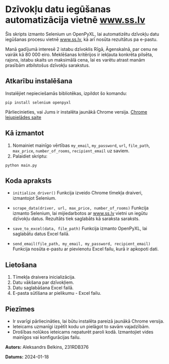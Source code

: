 # Dzīvokļu datu iegūšanas automatizācija vietnē www.ss.lv
Šis skripts izmanto Selenium un OpenPyXL, lai automatizētu dzīvokļu datu iegūšanas procesu vietnē www.ss.lv, kā arī nosūta rezultātus pa e-pastu.

Manā gadījumā interesē 2 istabu dzīvoklis Rīgā, Āgenskalnā, par cenu ne vairāk kā 80 000 eiro. Meklēšanas kritērijos ir iekļauta konkrēta pilsēta, rajons, istabu skaits un maksimālā cena, lai es varētu atrast manām prasībām atbilstošus dzīvokļu sarakstus.

## Atkarību instalēšana
Instalējiet nepieciešamās bibliotēkas, izpildot šo komandu:

```
pip install selenium openpyxl
```

Pārliecinieties, vai Jums ir instalēta jaunākā Chrome versija. [Chrome lejupielādes saite](https://www.google.com/chrome/?brand=FKPE&gclid=Cj0KCQiAtaOtBhCwARIsAN_x-3JTKE3L7aAKFPHmwO8KK4ExPKFP9WapLClz0bDg1Ueu4-WBZdibfdwaAqiEEALw_wcB&gclsrc=aw.ds#:~:text=the%20Chrome%20installer%3F-,Download,-here)

## Kā izmantot
1. Nomainiet mainīgo vērtības `my_email`, `my_password`, `url`, `file_path`, `max_price`, `number_of_rooms`, `recipient_email` uz saviem.
2. Palaidiet skriptu:
```
python main.py
```
   
## Koda apraksts
- `initialize_driver()`
Funkcija izveido Chrome tīmekļa draiveri, izmantojot Selenium.

- `scrape_data(driver, url, max_price, number_of_rooms)`
Funkcija izmanto Selenium, lai mijiedarbotos ar www.ss.lv vietni un iegūtu dzīvokļu datus. Rezultāts tiek saglabāts kā saraksta saraksts.

- `save_to_excel(data, file_path)`
Funkcija izmanto OpenPyXL, lai saglabātu datus Excel failā.

- `send_email(file_path, my_email, my_password, recipient_email)`
Funkcija nosūta e-pastu ar pievienotu Excel failu, kurā ir apkopoti dati.

## Lietošana
1. Tīmekļa draivera inicializācija.
2. Datu vākšana par dzīvokļiem.
3. Datu saglabāšana Excel failā.
4. E-pasta sūtīšana ar pielikumu - Excel failu.

## Piezīmes
- Ir svarīgi pārliecināties, lai būtu instalēta pareizā jaunākā Chrome versija.
- Ieteicams uzmanīgi izpētīt kodu un pielāgot to savām vajadzībām.
- Drošības nolūkos ieteicams nepaturēt paroli kodā. Izmantojiet vides mainīgos vai konfigurācijas failu.

  
**Autors:** Aleksandrs Belkins, 231RDB376

**Datums:** 2024-01-18
